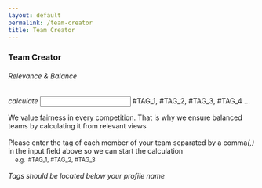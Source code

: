 ```yaml
---
layout: default
permalink: /team-creator
title: Team Creator
---
```


<div class="container">
    <div class="row">
        <div class="col s12">
            <h3 class="logo-text">Team Creator</h3>
            <h6 class="logo-text">Relevance & Balance</h6>
        </div>
    </div>
    <div class="row">
        <form id="search_form" class="col s12">
            <div class="input-field col s12">
              <i class="material-icons prefix">calculate</i>
              <input id="search_event" type="text" class="validate">
              <label for="search_event">#TAG_1, #TAG_2, #TAG_3, #TAG_4 ...</label>
            </div>
        </form>
    </div>
    <div class="row" id="page_filler">
        <div class="col s12">
            <p class="flow-text">
                We value fairness in every competition. That is why we ensure balanced teams by calculating it from relevant views<br>
                <br>
                Please enter the tag of each member of your team separated by a comma<i>(,)</i> in the input field above so we can start the calculation<br>
                &emsp;<small>e.g.&ensp;#TAG_1, #TAG_2, #TAG_3 </small><br>
                <br>
                <i>Tags should be located below your profile name</i>
            </p>
        </div>
    </div>
    <div class="row" id="result_success" hidden>
        <div class="col s12">
            <h4>Congratulations!</h4>
            <h5>You have successfully created a balanced team!</h5>
            <h5 id="members"></h5><br><br>
        </div>
    </div>
    <div class="row" id="result_op" hidden>
        <div class="col s12">
            <h4>Your team is TOO OP!</h4>
            <h5>Consider teaming up with other participants.</h5><br>
        </div>
    </div>
    <div class="row" id="result_rework" hidden>
        <div class="col s12">
            <h5>Your team needs more experienced players.</h5>
            <h5>Consider teaming up with other participants.</h5><br>
        </div>
    </div>
    <div class="row" id="result_error" hidden>
        <div class="col s12">
            <h5>We have encountered an error!</h5>
            <h5>Please check your input and try again.</h5><br>
        </div>
    </div>
</div>

<script type="text/javascript" src="/assets/js/calculator.js"></script>

<script>
    $( "#search_form" ).submit(function( event ) {
        var str = $("#search_event").val()
        event.preventDefault();

        var calculation = calculateTeamElo(str);

        if(calculation == ERROR)
        {
            $("#result_error").show();
            $("#result_op").hide();
            $("#result_rework").hide();
            $('#result_success').hide();
            $("#page_filler").hide();
        }

        if(calculation == TOO_OP)
        {
            $("#result_op").show();
            $("#result_rework").hide();
            $("#result_error").hide();
            $('#result_success').hide();
            $("#page_filler").hide();
        }
        
        if(calculation == REWORK)
        {
            $("#result_rework").show();
            $("#result_error").hide();
            $("#result_op").hide();
            $('#result_success').hide();
            $("#page_filler").hide();
        }

        if(calculation == SUCCESS)
        {
            $('#result_success').show();
            $("#members").text(str);
            $("#result_rework").hide();
            $("#result_error").hide();
            $("#result_op").hide();
            $("#page_filler").hide();
        }

        $("#search_event").val('');
        $("#search_event").blur();
    });
</script>

